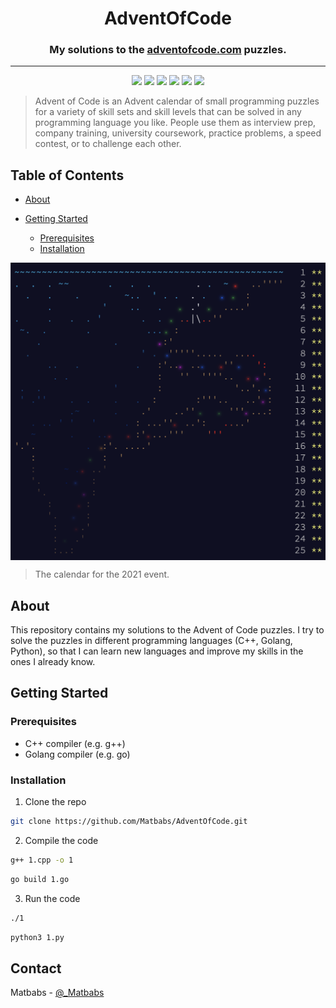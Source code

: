 
<h1 align="center">AdventOfCode</h1>

<h3 align="center">My solutions to the <a href="https://adventofcode.com/">adventofcode.com</a> puzzles.</h3>

<hr>

<div align="center">

![](https://img.shields.io/static/v1.svg?label=Competitive&message=Proramming&color=d26667)
![](https://img.shields.io/static/v1.svg?label=Advent&message=Code&color=cf855b)
![](https://img.shields.io/static/v1.svg?label=Awesome&message=Algorithms&color=c49058)
![](https://img.shields.io/static/v1.svg?label=Christmas&message=Event&color=b0b451)
![](https://img.shields.io/static/v1.svg?label=Dev&message=CPP&color=68b369)
![](https://img.shields.io/static/v1.svg?label=Dev&message=Go&color=6066d5)

</div>

> Advent of Code is an Advent calendar of small programming puzzles for a variety of skill sets and skill levels that can be solved in any programming language you like. People use them as interview prep, company training, university coursework, practice problems, a speed contest, or to challenge each other.

## Table of Contents

- [About](#about)

- [Getting Started](#getting-started)
    - [Prerequisites](#prerequisites)
    - [Installation](#installation)

<img align="center" src="./assets/calendar.png">

> The calendar for the 2021 event.


## About

This repository contains my solutions to the Advent of Code puzzles. I try to solve the puzzles in different programming languages (C++, Golang, Python), so that I can learn new languages and improve my skills in the ones I already know.

## Getting Started

### Prerequisites

- C++ compiler (e.g. g++)
- Golang compiler (e.g. go)

### Installation

1. Clone the repo

```sh
git clone https://github.com/Matbabs/AdventOfCode.git
```

2. Compile the code

```sh
g++ 1.cpp -o 1
```
```sh
go build 1.go
```

3. Run the code

```sh
./1
```
```sh
python3 1.py
```

## Contact

Matbabs - [@_Matbabs](https://twitter.com/_Matbabs)
